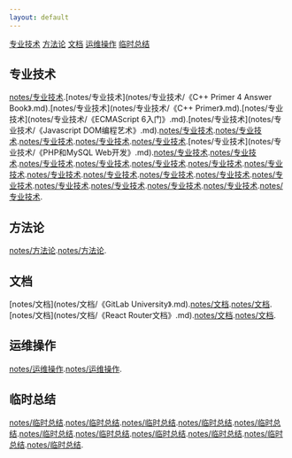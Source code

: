 ```yaml
---
layout: default
---
```

[专业技术](#zhuanyejishu)
[方法论](#fangfalun)
[文档](#wendang)
[运维操作](#yunweicaozuo)
[临时总结](#linshizongjie)


## [](#header-3)专业技术
<span id="zhuanyejishu"></span>
[notes/专业技术](notes/专业技术/《Android编程权威指南》.md).[notes/专业技术](notes/专业技术/《C++ Primer 4 Answer Book》.md).[notes/专业技术](notes/专业技术/《C++ Primer》.md).[notes/专业技术](notes/专业技术/《ECMAScript 6入门》.md).[notes/专业技术](notes/专业技术/《Javascript DOM编程艺术》.md).[notes/专业技术](notes/专业技术/《JavaScript高级程序设计》.md).[notes/专业技术](notes/专业技术/《Java核心技术：卷1》.md).[notes/专业技术](notes/专业技术/《Java编程思想》.md).[notes/专业技术](notes/专业技术/《Linux内核设计与实现》.md).[notes/专业技术](notes/专业技术/《MySql必知必会》.md).[notes/专业技术](notes/专业技术/《PHP和MySQL Web开发》.md).[notes/专业技术](notes/专业技术/《Python核心编程》.md).[notes/专业技术](notes/专业技术/《Redis设计与实现》.md).[notes/专业技术](notes/专业技术/《图解HTTP协议》.md).[notes/专业技术](notes/专业技术/《大型网站技术架构：核心原理与案例分析》.md).[notes/专业技术](notes/专业技术/《大话设计模式》.md).[notes/专业技术](notes/专业技术/《推荐系统实践》.md).[notes/专业技术](notes/专业技术/《构建高性能Web站点》.md).[notes/专业技术](notes/专业技术/《深入PHP——面向对象、模式与实践》.md).[notes/专业技术](notes/专业技术/《深入理解计算机系统》.md).[notes/专业技术](notes/专业技术/《白帽子讲Web安全》.md).[notes/专业技术](notes/专业技术/《算法（Java版）》.md).[notes/专业技术](notes/专业技术/《精通CSS高级Web标准解决方案》.md).[notes/专业技术](notes/专业技术/《编程之美》.md).[notes/专业技术](notes/专业技术/《计算机网络原理》.md).[notes/专业技术](notes/专业技术/《重构——改善即有代码的设计》.md).[notes/专业技术](notes/专业技术/《高性能MySQL》.md).[notes/专业技术](notes/专业技术/《鸟哥的Linux私房菜——基础学习篇》.md).

## [](#header-3)方法论
<span id="fangfalun"></span>
[notes/方法论](notes/方法论/《运营之光》.md).[notes/方法论](notes/方法论/《黑客与画家》.md).

## [](#header-3)文档
<span id="wendang"></span>
[notes/文档](notes/文档/《GitLab University》.md).[notes/文档](notes/文档/《PHP手册-函数参考部分》.md).[notes/文档](notes/文档/《PHP手册-语言参考部分》.md).[notes/文档](notes/文档/《React Router文档》.md).[notes/文档](notes/文档/《React文档》.md).[notes/文档](notes/文档/《Redux文档》.md).

## [](#header-3)运维操作
<span id="yunweicaozuo"></span>
[notes/运维操作](notes/运维操作/CentOS环境常用操作.md).[notes/运维操作](notes/运维操作/CentOS部署Phalcon+Laravel+React混合项目执行环境.md).

## [](#header-3)临时总结
<span id="linshizongjie"></span>
[notes/临时总结](notes/临时总结/C&C++.md).[notes/临时总结](notes/临时总结/Coding.md).[notes/临时总结](notes/临时总结/Extend.md).[notes/临时总结](notes/临时总结/Java&Android.md).[notes/临时总结](notes/临时总结/JavaScript.md).[notes/临时总结](notes/临时总结/Linux.md).[notes/临时总结](notes/临时总结/MySQL.md).[notes/临时总结](notes/临时总结/Nginx.md).[notes/临时总结](notes/临时总结/PHP.md).[notes/临时总结](notes/临时总结/Redis.md).[notes/临时总结](notes/临时总结/TCP&IP.md).



